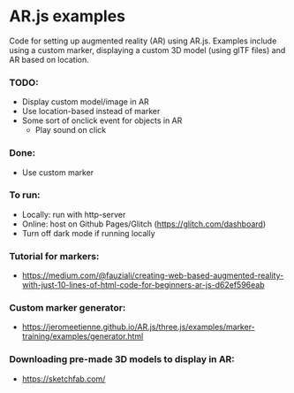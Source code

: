# AR.js examples

Code for setting up augmented reality (AR) using AR.js. Examples include using a custom marker, displaying a custom 3D model (using glTF files) and AR based on location.

### TODO:
- Display custom model/image in AR
- Use location-based instead of marker
- Some sort of onclick event for objects in AR
    - Play sound on click

### Done:
- Use custom marker

### To run:
- Locally: run with http-server
- Online: host on Github Pages/Glitch (https://glitch.com/dashboard)
- Turn off dark mode if running locally

### Tutorial for markers:
- https://medium.com/@fauziali/creating-web-based-augmented-reality-with-just-10-lines-of-html-code-for-beginners-ar-js-d62ef596eab

### Custom marker generator:
- https://jeromeetienne.github.io/AR.js/three.js/examples/marker-training/examples/generator.html

### Downloading pre-made 3D models to display in AR:
- https://sketchfab.com/